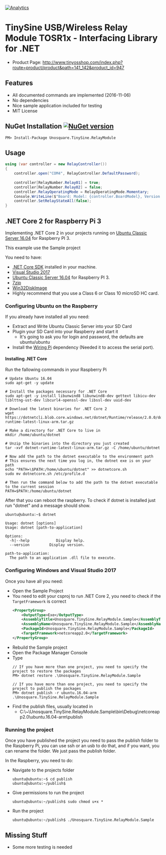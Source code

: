 [![Analytics](https://ga-beacon.appspot.com/UA-8535255-2/unosquare/tsrelay/)](https://github.com/igrigorik/ga-beacon)

# TinySine USB/Wireless Relay Module TOSR1x - Interfacing Library for .NET

* Product Page: http://www.tinyosshop.com/index.php?route=product/product&path=141_142&product_id=947

## Features
* All documented commands are implemented (2016-11-06)
* No dependencies
* Nice sample application included for testing
* MIT License

## NuGet Installation [![NuGet version](https://badge.fury.io/nu/Unosquare.TinySine.RelayModule.svg)](https://badge.fury.io/nu/Unosquare.TinySine.RelayModule)

```
PM> Install-Package Unosquare.TinySine.RelayModule
```

## Usage

```csharp
using (var controller = new RelayController())
{
    controller.open("COM4", RelayController.DefaultPassword);
    
    controller[RelayNumber.Relay01] = true;
    controller[RelayNumber.Relay02] = false;
    controller.RelayOperatingMode = RelayOperatingMode.Momentary;
    Console.WriteLine($"Board: Model: {controller.BoardModel}, Version: {controller.BoardVersion}, FW: {controller.FirmwareVersion}, Channels: {controller.RelayChannelCount}, Mode: {controller.RelayOperatingMode}");
    controller.SetRelayStateAll(false);
}
```

## .NET Core 2 for Raspberry Pi 3

Implementing .NET Core 2 in your projects running on [Ubuntu Classic Server 16.04](https://ubuntu-pi-flavour-maker.org/download/) for Raspberry PI 3.

This example use the Sample project

You need to have:

- [.NET Core SDK](https://www.microsoft.com/net/core#windowscmd) installed in your machine.
- [Visual Studio 2017](https://www.visualstudio.com)
- [Ubuntu Classic Server 16.04](https://ubuntu-pi-flavour-maker.org/download/) for Raspberry PI 3.
- [7zip](http://www.7-zip.org/)
- [Win32DiskImage](https://sourceforge.net/projects/win32diskimager/)
- Highly recommend that you use a Class 6 or Class 10 microSD HC card.

### Configuring Ubuntu on the Raspberry

If you already have installed all you need:

- Extract and Write Ubuntu Classic Server into your SD Card
- Plugin your SD Card into your Raspberry and start it
    - It's going to ask you for login and password, the defaults are ubuntu/ubuntu
- Install the  [Wiring Pi](http://wiringpi.com/download-and-install/) dependency (Needed it to access the serial port).

#### Installing .NET Core

Run the fallowing commands in your Raspberry Pi

```
# Update Ubuntu 16.04
sudo apt-get -y update

# Install the packages necessary for .NET Core
sudo apt-get -y install libunwind8 libunwind8-dev gettext libicu-dev liblttng-ust-dev libcurl4-openssl-dev libssl-dev uuid-dev

# Download the latest binaries for .NET Core 2 
wget https://dotnetcli.blob.core.windows.net/dotnet/Runtime/release/2.0.0/dotnet-runtime-latest-linux-arm.tar.gz

# Make a directory for .NET Core to live in
mkdir /home/ubuntu/dotnet

# Unzip the binaries into the directory you just created
tar -xvf dotnet-runtime-latest-linux-arm.tar.gz -C /home/ubuntu/dotnet

# Now add the path to the dotnet executable to the environment path
# This ensures the next time you log in, the dotnet exe is on your path
echo "PATH=\$PATH:/home/ubuntu/dotnet" >> dotnetcore.sh
sudo mv dotnetcore.sh /etc/profile.d

# Then run the command below to add the path to the dotnet executable to the current session
PATH=$PATH:/home/ubuntu/dotnet
```

After that you can reboot the raspberry. To check if dotnet is installed just run "dotnet" and a message should show.

```
ubuntu@ubuntu:~$ dotnet

Usage: dotnet [options]
Usage: dotnet [path-to-application]

Options:
  -h|--help            Display help.
  --version         Display version.

path-to-application:
  The path to an application .dll file to execute.
```

### Configuring Windows and Visual Studio 2017

Once you have all you need:

- Open the Sample Project
- You need to edit your csproj to run .NET Core 2, you need to check if the `TargetFramework` is correct
    ```xml
    <PropertyGroup>
        <OutputType>Exe</OutputType>
        <AssemblyTitle>Unosquare.TinySine.RelayModule.Sample</AssemblyTitle>
        <AssemblyName>Unosquare.TinySine.RelayModule.Sample</AssemblyName>
        <PackageId>Unosquare.TinySine.RelayModule.Sample</PackageId>
        <TargetFramework>netcoreapp2.0</TargetFramework>
    </PropertyGroup>
    ```
- Rebuild the Sample project
- Open the Package Manager Console
- Type
    ```
    // If you have more than one project, you need to specify the project to restore the packages
    PM> dotnet restore .\Unosquare.TinySine.RelayModule.Sample
    ```
    ```
    // If you have more than one project, you need to specify the project to publish the packages
    PM> dotnet publish -r ubuntu.16.04-arm .\Unosquare.TinySine.RelayModule.Sample
    ```
- Find the publish files, usually located in 
    - C:\\~\Unosquare.TinySine.RelayModule.Sample\bin\Debug\netcoreapp2.0\ubuntu.16.04-arm\publish

### Running the project

Once you have published the project you need to pass the publish folder to the Raspberry Pi, you can use ssh or an usb to do that, and if you want, you can rename the folder. We just pass the publish folder.

In the Raspberry, you need to do:

- Navigate to the projects folder
    ```
    ubuntu@ubuntu:~$ cd publish
    ubuntu@ubuntu:~/publish$

    ```
- Give permissions to run the project
    ```
    ubuntu@ubuntu:~/publish$ sudo chmod u+x *
    ```
- Run the project
    ```
    ubuntu@ubuntu:~/publish$ ./Unosquare.TinySine.RelayModule.Sample
    ```

## Missing Stuff
* Some more testing is needed


